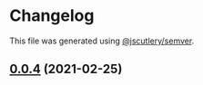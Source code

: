 # Changelog

This file was generated using [@jscutlery/semver](https://github.com/jscutlery/semver).

## [0.0.4](/compare/v0.0.3...v0.0.4) (2021-02-25)
